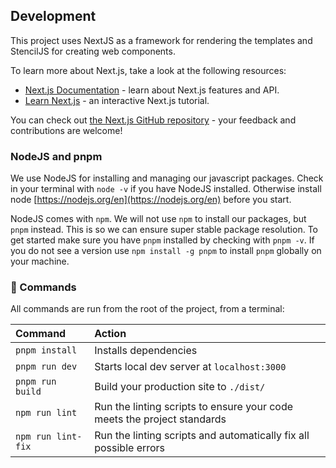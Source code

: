 ## Development

This project uses NextJS as a framework for rendering the templates and StencilJS for creating web components.

To learn more about Next.js, take a look at the following resources:

- [Next.js Documentation](https://nextjs.org/docs) - learn about Next.js features and API.
- [Learn Next.js](https://nextjs.org/learn) - an interactive Next.js tutorial.

You can check out [the Next.js GitHub repository](https://github.com/vercel/next.js/) - your feedback and contributions are welcome!

### NodeJS and pnpm

We use NodeJS for installing and managing our javascript packages. Check in your terminal with `node -v` if you have NodeJS installed. Otherwise install node [https://nodejs.org/en](https://nodejs.org/en) before you start.

NodeJS comes with `npm`. We will not use `npm` to install our packages, but `pnpm` instead. This is so we can ensure super stable package resolution. To get started make sure you have `pnpm` installed by checking with `pnpm -v`. If you do not see a version use `npm install -g pnpm` to install `pnpm` globally on your machine.

### 🧞 Commands

All commands are run from the root of the project, from a terminal:

| Command            | Action                                                                  |
| :----------------- | :---------------------------------------------------------------------- |
| `pnpm install`     | Installs dependencies                                                   |
| `pnpm run dev`     | Starts local dev server at `localhost:3000`                             |
| `pnpm run build`   | Build your production site to `./dist/`                                 |
| `npm run lint`     | Run the linting scripts to ensure your code meets the project standards |
| `npm run lint-fix` | Run the linting scripts and automatically fix all possible errors       |
